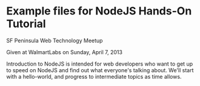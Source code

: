 Example files for NodeJS Hands-On Tutorial
=========================================

SF Peninsula Web Technology Meetup

Given at WalmartLabs on Sunday, April 7, 2013

Introduction to NodeJS is intended for web developers who want to get up
to speed on NodeJS and find out what everyone's talking about.  We'll
start with a hello-world, and progress to intermediate topics as time
allows.
